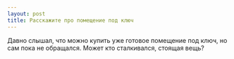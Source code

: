 ```yaml
---
layout: post 
title: Расскажите про помещение под ключ 
--- 
```

Давно слышал, что можно купить уже готовое помещение под ключ, но сам пока не обращался. Может кто сталкивался, стоящая вещь?
